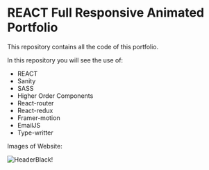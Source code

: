 # REACT Full Responsive Animated Portfolio 

This repository contains all the code of this portfolio.

In this repository you will see the use of:

* REACT 
* Sanity
* SASS
* Higher Order Components
* React-router
* React-redux
* Framer-motion
* EmailJS 
* Type-writter

Images of Website:

![HeaderBlack!](https://user-images.githubusercontent.com/96997905/160051987-b5f49565-c3a4-42cb-bc58-308a47d9662c.png)
